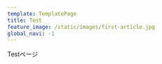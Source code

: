```yaml
---
template: TemplatePage
title: Test
feature_image: /static/images/first-article.jpg
global_navi: -1
---
```

Testページ